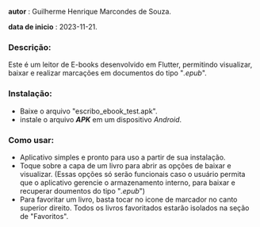 **autor** : Guilherme Henrique Marcondes de Souza.

**data de inicio** : 2023-11-21.

### Descrição:

Este é um leitor de E-books desenvolvido em Flutter, permitindo visualizar, baixar e realizar marcações em documentos do tipo "_.epub_". 

### Instalação:

* Baixe o arquivo "escribo_ebook_test.apk".
* instale o arquivo ***APK*** em um dispositivo *Android*.

### Como usar:

* Aplicativo simples e pronto para uso a partir de sua instalação.
* Toque sobre a capa de um livro para abrir as opções de baixar e visualizar. 
(Essas opções só serão funcionais caso o usuário permita que o aplicativo gerencie o armazenamento interno, para baixar e recuperar doumentos do tipo "_.epub_")
* Para favoritar um livro, basta tocar no icone de marcador no canto superior direito. Todos os livros favoritados estarão isolados na seção de "Favoritos".
